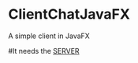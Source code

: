# ClientChatJavaFX
A simple client in JavaFX

#It needs the [SERVER](https://github.com/carbos10/ServerChatJavaFX)
